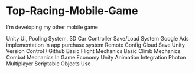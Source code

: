 # Top-Racing-Mobile-Game
I'm developing my other mobile game

Unity UI,
Pooling System,
3D Car Controller
Save/Load System
Google Ads implementation
In app purchase system
Remote Config
Cloud Save
Unity Version Control / Github
Basic Flight Mechanics
Basic Climb Mechanics
Combat Mechanics
In Game Economy
Unity Animation Integration
Photon Multiplayer
Scriptable Objects Use
